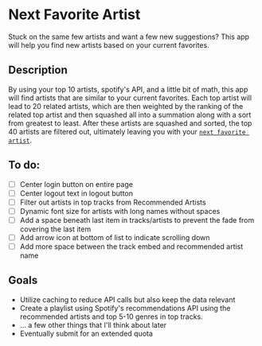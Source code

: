 # Next Favorite Artist

Stuck on the same few artists and want a few new suggestions? This app will help you find new artists based on your current favorites.

## Description

By using your top 10 artists, spotify's API, and a little bit of math, this app will find artists that are similar to your current favorites. Each top artist will lead to 20 related artists, which are then weighted by the ranking of the related top artist and then squashed all into a summation along with a sort from greatest to least. After these artists are squashed and sorted, the top 40 artists are filtered out, ultimately leaving you with your [`next favorite artist`](https://www.nextfavartist.dev).

## To do:

- [ ] Center login button on entire page
- [ ] Center logout text in logout button
- [ ] Filter out artists in top tracks from Recommended Artists
- [ ] Dynamic font size for artists with long names without spaces
- [ ] Add a space beneath last item in tracks/artists to prevent the fade from covering the last item
- [ ] Add arrow icon at bottom of list to indicate scrolling down
- [ ] Add more space between the track embed and recommended artist name

## Goals

- Utilize caching to reduce API calls but also keep the data relevant
- Create a playlist using Spotify's recommendations API using the recommended artists and top 5-10 genres in top tracks.
- ... a few other things that I'll think about later
- Eventually submit for an extended quota

